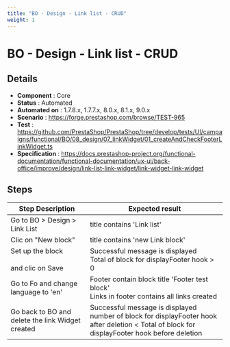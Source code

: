 ```yaml
---
title: "BO - Design - Link list - CRUD"
weight: 1
---
```


# BO - Design - Link list - CRUD
## Details
* **Component** : Core
* **Status** : Automated
* **Automated on** : 1.7.8.x, 1.7.7.x, 8.0.x, 8.1.x, 9.0.x
* **Scenario** : https://forge.prestashop.com/browse/TEST-965
* **Test** : https://github.com/PrestaShop/PrestaShop/tree/develop/tests/UI/campaigns/functional/BO/08_design/07_linkWidget/01_createAndCheckFooterLinkWidget.ts
* **Specification** : https://docs.prestashop-project.org/functional-documentation/functional-documentation/ux-ui/back-office/improve/design/link-list-link-widget/link-widget-link-widget

## Steps
| Step Description | Expected result |
| ----- | ----- |
| Go to BO > Design > Link List | title contains 'Link list' |
| Clic on "New block" | title contains 'new Link block' |
| Set up the block<br><br>and clic on Save | Successful message is displayed <br>Total of block for displayFooter hook > 0 |
| Go to Fo and change language to 'en' | Footer contain block title 'Footer test block'<br>Links in footer contains all links created |
| Go back to BO and delete the link Widget created | Successful message is displayed<br>number of block for displayFooter hook after deletion < Total of block for displayFooter hook before deletion |
